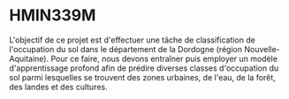 # HMIN339M
L'objectif de ce projet est d'effectuer une tâche de classification de l'occupation du sol dans le département de la Dordogne (région Nouvelle-Aquitaine). Pour ce faire, nous devons entraîner puis employer un modèle d'apprentissage profond afin de prédire diverses classes d'occupation du sol parmi lesquelles se trouvent des zones urbaines, de l'eau, de la forêt, des landes et des cultures.
